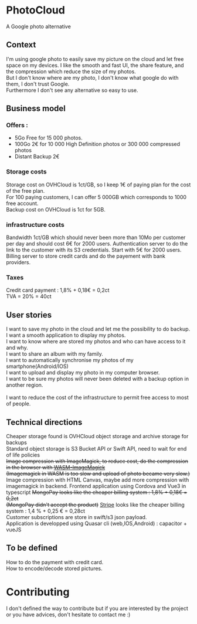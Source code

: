 # PhotoCloud
A Google photo alternative

## Context
I'm using google photo to easily save my picture on the cloud and let free space on my devices. I like the smooth and fast UI, the share feature, and the compression which reduce the size of my photos.\
But I don't know where are my photo, I don't know what google do with them, I don't trust Google.\
Furthermore I don't see any alternative so easy to use.

## Business model
### Offers :
* 5Go Free for 15 000 photos.
* 100Go 2€ for 10 000 High Definition photos or 300 000 compressed photos
* Distant Backup 2€

### Storage costs
Storage cost on OVHCloud is 1ct/GB, so I keep 1€ of paying plan for the cost of the free plan.\
For 100 paying customers, I can offer 5 000GB which corresponds to 1000 free account.\
Backup cost on OVHCloud is 1ct for 5GB.

### infrastructure costs 
Bandwidth 1ct/GB which should never been more than 10Mo per customer per day and should cost 6€ for 2000 users.
Authentication server to do the link to the customer with its S3 credentials. Start with 5€ for 2000 users.
Billing server to store credit cards and do the payement with bank providers.

### Taxes
Credit card payment : 1,8% + 0,18€ = 0,2ct \
TVA = 20% = 40ct  

## User stories
I want to save my photo in the cloud and let me the possibility to do backup.\
I want a smooth application to display my photos.\
I want to know where are stored my photos and who can have access to it and why.\
I want to share an album with my family.\
I want to automatically synchronise my photos of my smartphone(Android/IOS)\
I want to upload and display my photo in my computer browser.\
I want to be sure my photos will never been deleted with a backup option in another region.\
\
I want to reduce the cost of the infrastructure to permit free access to most of people.


## Technical directions
Cheaper storage found is OVHCloud object storage and archive storage for backups\
Standard object storage is S3 Bucket API or Swift API, need to wait for end of life policies\
~~Image compression with ImageMagick, to reduce cost, do the compression in the browser with [WASM-ImageMagick](https://github.com/KnicKnic/WASM-ImageMagick)~~\
~~(Imagemagick in WASM is too slow and upload of photo became very slow.)~~\
Image compression with HTML Canvas, maybe add more compression with imagemagick in backend.
Frontend application using Cordova and Vue3 in typescript
~~MongoPay looks like the cheaper billing system : 1,8% + 0,18€ = 0,2ct~~\
~~(MongoPay didn't accept the product)~~
[Stripe](https://stripe.com/fr/pricing) looks like the cheaper billing system : 1,4 % + 0,25 € = 0,28ct\
Customer subscriptions are store in swift/s3 json payload.\
Application is developped using Quasar cli (web,IOS,Android) : capacitor + vueJS

## To be defined
How to do the payment with credit card.\
How to encode/decode stored pictures.

# Contributing
I don't defined the way to contribute but if you are interested by the project or you have advices, don't hesitate to contact me :) 
